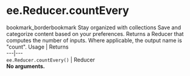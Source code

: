  
#  ee.Reducer.countEvery
bookmark_borderbookmark Stay organized with collections  Save and categorize content based on your preferences. 
Returns a Reducer that computes the number of inputs. Where applicable, the output name is "count".
Usage | Returns  
---|---  
`ee.Reducer.countEvery()` | Reducer  
**No arguments.**
